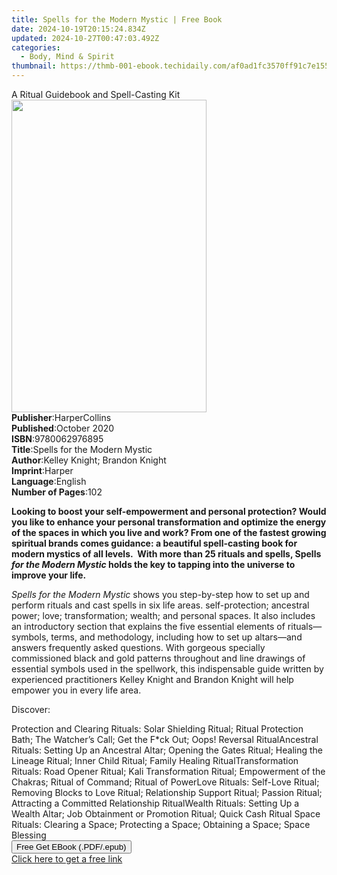 ```yaml
---
title: Spells for the Modern Mystic | Free Book
date: 2024-10-19T20:15:24.834Z
updated: 2024-10-27T00:47:03.492Z
categories:
  - Body, Mind & Spirit
thumbnail: https://thmb-001-ebook.techidaily.com/af0ad1fc3570ff91c7e15508058393f814de7ef07c25d823a845a54acc506a7b.jpg
---
```

<main id="book-container">
  <div class="flex flex-col">
    <div class="book-brief flex-1 py-6 px-4 sm:p-6 md:py-10 md:px-8">
      <!-- brief-->
      <div class="book-brief-main">
        A Ritual Guidebook and Spell-Casting Kit
      </div>
    </div>
    <div
      class="book-meta-info flex-1 grid gap-4 col-start-1 col-end-3 row-start-1 sm:mb-6 sm:grid-cols-4 lg:gap-6 lg:col-start-2 lg:row-end-6 lg:row-span-6 lg:mb-0"
    >
      <div
        class="book-meta-info-left place-content-center mt-4 p-4 text-sm leading-6 col-start-2 col-span-2 dark:text-slate-400"
      >
        <img
          class="w-full h-500 object-cover rounded-lg sm:h-255 sm:col-span-2 lg:col-span-full"
          src="https://img-001-ebook.techidaily.com/ad190cea3b48acdd6f156c08c3ba1d256cd0359cd89286d9adacb79f5a4d940e.jpg"
          alt=""
          width="312"
          height="500"
        />
      </div>
      <div
        class="book-meta-info-right mt-2 col-start-1 row-start-2 col-span-3 self-center"
      >
        <!-- meta data  -->
        <div class="flex flex-col px-4 md:px-8">
          <div class="flex-1">
            <strong>Publisher</strong>:<span class="px-2">HarperCollins</span>
          </div>
          <div class="flex-1">
            <strong>Published</strong>:<span class="px-2">October 2020</span>
          </div>
          <div class="flex-1">
            <strong>ISBN</strong>:<span class="px-2">9780062976895</span>
          </div>
          <div class="flex-1">
            <strong>Title</strong>:<span class="px-2"
              >Spells for the Modern Mystic</span
            >
          </div>
          <div class="flex-1">
            <strong>Author</strong>:<span class="px-2"
              >Kelley Knight; Brandon Knight</span
            >
          </div>
          <div class="flex-1">
            <strong>Imprint</strong>:<span class="px-2">Harper</span>
          </div>
          <div class="flex-1">
            <strong>Language</strong>:<span class="px-2">English</span>
          </div>
          <div class="flex-1">
            <strong>Number of Pages</strong>:<span class="px-2">102</span>
          </div>
        </div>
      </div>
    </div>
    <div class="book-description flex-1 py-6 px-4 sm:p-6 md:py-10 md:px-8">
      <div class="book-description-main">
        <div accordion-content="" id="description">
          <p>
            <b
              >Looking to boost your self-empowerment and personal protection?
              Would you like to enhance your personal transformation and
              optimize the energy of the spaces in which you live and work?
              <i></i>From one of the fastest growing spiritual brands comes
              guidance: a beautiful spell-casting book for modern mystics of all
              levels.&nbsp;&nbsp;With more than 25 rituals and spells, Spells<i>
                for the Modern Mystic </i
              >holds the key to tapping into the universe to improve your life.
            </b>
          </p>
          <p>
            <i>Spells for the Modern Mystic</i> shows you step-by-step how to
            set up and perform rituals and cast spells in six life
            areas.&nbsp;self-protection; ancestral power; love; transformation;
            wealth; and personal spaces. It also includes an introductory
            section that explains the five essential elements of
            rituals—symbols, terms, and methodology, including how to set up
            altars—and answers frequently asked questions. With gorgeous
            specially commissioned black and gold patterns throughout and line
            drawings of essential symbols used in the spellwork, this
            indispensable guide written by experienced practitioners Kelley
            Knight and Brandon Knight will help empower you in every life
            area.&nbsp;
          </p>
          <p>Discover:</p>
          Protection and Clearing Rituals: Solar Shielding Ritual; Ritual
          Protection Bath; The Watcher’s Call; Get the F*ck Out; Oops! Reversal
          RitualAncestral Rituals: Setting Up an Ancestral Altar; Opening the
          Gates Ritual; Healing the Lineage Ritual; Inner Child Ritual; Family
          Healing RitualTransformation Rituals: Road Opener Ritual; Kali
          Transformation Ritual; Empowerment of the Chakras; Ritual of Command;
          Ritual of PowerLove Rituals: Self-Love Ritual; Removing Blocks to Love
          Ritual; Relationship Support Ritual; Passion Ritual; Attracting a
          Committed Relationship RitualWealth Rituals: Setting Up a Wealth
          Altar; Job Obtainment or Promotion Ritual; Quick Cash
          Ritual&nbsp;Space Rituals: Clearing a Space; Protecting a Space;
          Obtaining a Space; Space Blessing
        </div>
        <div class="accordion-fader"></div>
      </div>
    </div>
    <div class="book-excerpts flex-1 py-6 px-4 sm:p-6 md:py-10 md:px-8"></div>
    <div
      class="book-about-author flex-1 py-6 px-4 sm:p-6 md:py-10 md:px-8"
    ></div>
    <div class="book-free-get flex-1 py-6 px-4 sm:p-6 md:py-10 md:px-8">
      <button
        id="btn-free-get"
        class="bg-blue-500 hover:bg-blue-700 text-white font-bold py-2 px-4 rounded"
      >
        Free Get EBook (.PDF/.epub)
      </button>
      <div id="countdown-display" class="px-2 text-lg mt-2"></div>
      <a
        id="free-link"
        class="hidden bg-blue-500 hover:bg-blue-700 text-white font-bold py-2 px-4 rounded"
        href="https://www.ebooks.com/en-us/book/211159271/spells-for-the-modern-mystic/kelley-knight/"
        target="_blank"
        >Click here to get a free link</a
      >
    </div>
    <script>
      let countdownTime = 0;
      let countdownInterval = null;
      document
        .getElementById('btn-free-get')
        .addEventListener('click', startCountdown);
      function startCountdown() {
        countdownTime = new Date().getTime() + 60000 * 3;
        countdownInterval = setInterval(updateCountdown, 1000);
        document.getElementById('btn-free-get').disabled = true;
        document
          .getElementById('btn-free-get')
          .classList.add('bg-gray-500', 'cursor-not-allowed');
      }
      function updateCountdown() {
        let currentTime = new Date().getTime();
        let timeLeft = countdownTime - currentTime;
        let secondsLeft = Math.floor(timeLeft / 1000);
        document.getElementById('countdown-display').innerHTML =
          `Remaining time: ${secondsLeft} seconds.`;
        if (secondsLeft <= 0) {
          clearInterval(countdownInterval);
          document.getElementById('btn-free-get').classList.add('hidden');
          document.getElementById('free-link').classList.remove('hidden');
          document.getElementById('countdown-display').innerHTML = '';
        }
      }
    </script>
  </div>
</main>

<ins class="adsbygoogle"
      style="display:block"
      data-ad-client="ca-pub-7571918770474297"
      data-ad-slot="8358498916"
      data-ad-format="auto"
      data-full-width-responsive="true"></ins>
    